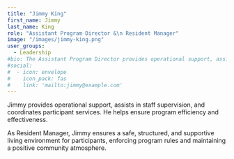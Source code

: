 ```yaml
---
title: "Jimmy King"
first_name: Jimmy
last_name: King
role: "Assistant Program Director &\n Resident Manager"
image: "/images/jimmy-king.png"
user_groups:
  - Leadership
#bio: The Assistant Program Director provides operational support, assists in staff supervision, and coordinates participant services. They help ensure program efficiency and effectiveness. As Resident Manager, Jimmy ensures a safe, structured, and supportive living environment for participants, enforcing program rules and maintaining a positive community atmosphere.
#social:
#  - icon: envelope
#    icon_pack: fas
#    link: 'mailto:jimmy@example.com'
---
```


Jimmy provides operational support, assists in staff supervision, and coordinates participant services. He helps ensure program efficiency and effectiveness. 

As Resident Manager, Jimmy ensures a safe, structured, and supportive living environment for participants, enforcing program rules and maintaining a positive community atmosphere.
